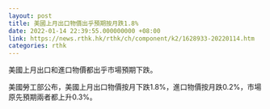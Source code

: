```yaml
---
layout: post
title: 美國上月出口物價出乎預期按月跌1.8%
date: 2022-01-14 22:39:55.000000000 +08:00
link: https://news.rthk.hk/rthk/ch/component/k2/1628933-20220114.htm
categories: rthk
---
```


美國上月出口和進口物價都出乎市場預期下跌。

美國勞工部公布，美國上月出口物價按月下跌1.8%，進口物價按月跌0.2%，市場原先預期兩者都上升0.3%。
